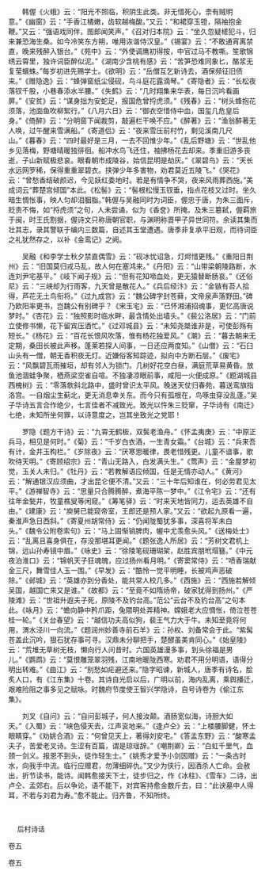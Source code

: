 <!-- { "loadSidebar": true } -->
　　韩偓《火蛾》云：“阳光不照临，积阴生此类。非无惜死心，柰有贼明意。”《幽窗》云：“手香江橘嫩，齿软越梅酸。”又云：“和裙穿玉镫，隔袖抱金鞭。”又云：“强语戏同伴，图郎闻笑声。”《召对归本院》云：“坐久忽疑槎犯斗，归来兼恐海生桑。如今冷笑东方朔，唯用诙谐侍汉皇。”《锡宴》云：“不敢通宵离禁直，晚来残醉入银台。”《苑中》云：“外使调鹰初得按，中官过马不教嘶。笙歌锦绣云霄里，独许词臣醉似泥。”《湖南少含桃有感》云：“苦笋恐难同象匕，酪浆无复莹蠙蛛。”每岁初进先赐学士。《欲明》云：“岳僧互乞新诗去，酒保频征旧债来。”《赠隐逸》云：“蜂弹窗纸尘侵砚，鸟斗庭花露滴琴。”《寄隐者》云：“长松夜落钗千股，小巷春添水半腰。”《失鹤》云：“几时翔集来华表，每日沉吟看画屏。”《安贫》云：“谋身拙为安蛇足，报国危曾捋虎须。”《残春》云：“树头蜂抱花须落，池面鱼吹柳絮行。”《八月六日》云：“御衣空惜侍中血，国玺几危皇后身。”《倚醉》云：“分明窗下闻裁剪，敲遍栏干唤不应。”《醉著》云：“渔翁醉著无人唤，过午醒来雪满船。”《寄道侣》云：“夜来雪压前村竹，剩见溪南几尺山。”《暮春》云：“四时最好是三月，一去不回惟少年。”《乱后野塘》云：“世乱他乡见落梅，野塘晴暖独徘徊。船冲水鸟飞还住，袖拂杨花去却来。季重旧游多丧逝，子山新赋极悲哀。眼看朝市成陵谷，始信昆明是劫灰。”《翠碧鸟》云：“天长水远网罗稀，保得重重翠碧衣。挟弹少年多害物，劝君莫近五陵飞。”《哭花》云：“曾愁香结破颜迟，今见妖红委地时。若是有情争不哭，夜来风雨葬西施。”美成词云“葬楚宫倾国”本此。《松髻》云：“髻根松慢玉钗垂，指点花枝又过时。坐久暗生惆怅事，映人匀却泪胭脂。”韩偓与吴融同时为词臣，偓忠于唐，为朱三面斥，贬责不悔，如“捋虎须”之句，人未尝诵，似为《香奁》所掩。及朱三簒弑，偓羁旅于闽，时王氏割据，偓诗文只称唐朝官职，与渊明称晋甲子异世同符。余读其集而壮其志，录其警联于编内三数篇，自述其玉堂遭遇。唐季非复承平旧观，而待词臣之礼犹然存之，以补《金鸾记》之阙。

　　吴融《和李学士秋夕禁直偶雪》云：“砚冰忧诏急，灯烬惜更残。”《重阳日荆州》云：“旧国莫归戎马乱，故人何在塞鸿来。”《丹阳》云：“山带梁朝陵路断，水连刘尹宅基平。”《岐下闻子规》云：“但有花知啼血处，更无猿替断肠哀。”《还俗尼》云：“三峡却为行雨客，九天曾是散花人。”《兵后经汴》云：“金镞有苔人拾得，芦花无土鸟衔将。”《过九成宫》云：“魏公碑字封苍藓，文帝泉声落野田。”碑乃欧阳率更书，岂魏公有别碑乎？《宋玉宅》云：“已怀湘浦招魂事，更忆高唐说梦时。”《杏花》云：“独照影时临水畔，最含情处出墙头。”《裴公洛居》云：“门前立使修书懒，花下留宾压酒忙。”《过邓城县》云：“未知尧桀谁非是，可使彭殇有短长。”《杨花》云：“百花长恨风吹落，惟有杨花独爱风。”《潮》云：“暮去朝来无定期，桑田长被此声移。蓬莱若探人间事，一日还应两度知。”《山僧》云：“石臼山头有一僧，朝无香积夜无灯。近嫌俗客知踪迹，拟向中方断石层。”《废宅》云：“风飘碧瓦雨摧垣，却有邻人为锁门。几树好花空白昼，满庭荒草易黄昏。放鱼池涸蛙争聚，栖燕梁空雀自喧。不独凄凉眼前事，咸阳一火便成原。”《题湖城县西槐树》云：“零落欹斜北路中，盛时曾识太平风。晚迷天仗归春苑，暮送鸾旗指洛宫。一自烟尘生蓟北，更无消息幸关东。而今只有孤根在，鸟啄虫穿没乱蓬。”吴子华诗五言合作绝少，七言佳者不减致光。致光以忤朱三贬窜，子华诗有《南迁》七绝，未知所坐何罪，以诗意度之，岂其坐致光之党耶！

　　罗隐《题方干诗》云：“九霄无鹤板，双鬓老渔舟。”《怀孟夷庚》云：“中原正兵马，相见是何时。”《菊》云：“千岁白衣酒，一生青女霜。”《台城》云：“兵来吾有计，金井玉构栏。”《岁除夜》云：“厌寒思暖律，畏老惜残更。儿童不谙事，歌吹待天明。”《寄顾绍宗》云：“青山无路入，白发满头生。”《莺声》云：“金屋梦初觉，玉关人未归。”《牡丹》云：“若教解语应倾国，任是无情亦动人。”《黄河》云：“解通银汉应须曲，才出昆仑便不清。”又云：“三十年后知谁在，何必劳君见太平。”《游禅智寺》云：“思量只合腾腾醉，煮海平陈一梦中。”《江令宅》云：“还有往年金甃井，牧童樵叟等闲窥。”《筹笔驿》云：“时来天地皆同力，运去英雄不自由。”《建康》云：“庾舅已能窥帝室，王郎还是预人家。”又云：“欲起九原看一遍，秦淮声急日西斜。”《寄夏州胡常侍》云：“仍闻陇蜀犹多事，深喜将军未白头。”《魏令公附卷索句》云：“马上固惭销脾肉，幄中尤羡愈头风。”《送梅处士》云：“乱离且喜身俱在，存没那堪耳更闻。”《题张逸人所居》云：“芳树文君机上锦，远山孙寿镜中眉。”《咏史》云：“徐陵笔砚珊瑚架，赵胜宾朋玳瑁簮。”《中元夜泊淮口》云：“锦帆天子狂魂魄，应过扬州看月明。”《寄窦常侍》云：“喷香瑞献金三尺，舞雪佳人玉一围。”《早发》云：“酷怜一觉平明睡，长被鸡声恶破除。”《邺城》云：“英雄亦到分香处，能共常人校几多。”《西施》云：“西施若解倾吴国，越国亡来又是谁。”《故都》云：“至竟不如隋炀帝，破家犹得到扬州。”《严陵滩》云：“世祖升遐夫子死，原陵不及钓台高。”范公“云台不及钓台高”之句本此。《咏月》云：“蟾向静中矜爪距，兔隈明处弄精神。嫦娥老大应惆怅，倚泣苍苍桂一轮。”《关台春望》云：“越信功夫高似狗，裴王气力大于牛。未知至竟将何用，渭水泾川一向流。”《题润州妙善寺前石羊》云：孙权、刘备常会于此。“紫髯苍盖此沉吟，狠石犹存事可寻。汉鼎未分聊把手，楚醪虽美肯同心。”《始皇陵》云：“荒堆无草树无枝，懒向行人问昔时。六国英雄漫多事，到头徐福是男儿。”《鹦鹉》云：“莫恨雕笼翠羽残，江南地暖陇西寒。劝君不用分明语，语得分明出转难。”《曲江》云：“别愁如疟避还来。”隐字昭谏，新城人，唐季有诗名，脍炙人口，有《江东集》十卷。其诗自光启以后，广明以前，海内乱离，乘舆播迁，艰难险阻之事多见之赋咏。时魏府节度使王智兴学隐诗，自号诗卷为《偷江东集》。

　　刘叉《自问》云：“自问彭城子，何人接汝颠。酒肠宽似海，诗胆大如天。”《入蜀》云：“峡色侵天去，江声衮地来。”《逢卢仝》云：“上楼腰脚健，怀土眼睛穿。”《劝姚合酒》云：“何曾见天上，著得刘安宅。”《答孟东野》云：“酸寒孟夫子，苦爱老叉诗。生涩有百篇，谓是琼瑶辞。”《嘲荆卿》云：“白虹千里气，血颈一剑义。报恩不到头，徒作轻生士。”《姚秀才爱予小剑因赠》云：“一条古时水，向我手中流。临行应赠君，勿薄细碎仇。”叉少为侠行，因酒杀人亡命。会赦出，折节读书，能诗。闻韩愈接天下士，徒步归之，作《冰柱》、《雪车》二诗，出卢仝、孟郊右。后以争论，语不能下，对宾客持愈金数斤去，曰：“此谀墓中人得耳，不若与刘君为寿。”愈不能止。归齐鲁，不知所终。 
　
 
　

　
后村诗话
　
　

卷五 

卷五
